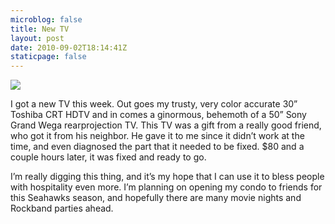 ```yaml
---
microblog: false
title: New TV
layout: post
date: 2010-09-02T18:14:41Z
staticpage: false
---
```


![](http://media.tumblr.com/tumblr_l85clmLerS1qzqppu.jpg)

I got a new TV this week. Out goes my trusty, very color accurate 30”
Toshiba CRT HDTV and in comes a ginormous, behemoth of a 50” Sony Grand
Wega rearprojection TV. This TV was a gift from a really good friend,
who got it from his neighbor. He gave it to me since it didn’t work at
the time, and even diagnosed the part that it needed to be fixed. \$80
and a couple hours later, it was fixed and ready to go.

I’m really digging this thing, and it’s my hope that I can use it to
bless people with hospitality even more. I’m planning on opening my
condo to friends for this Seahawks season, and hopefully there are many
movie nights and Rockband parties ahead.
